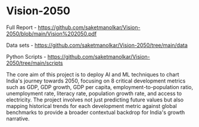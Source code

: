 # Vision-2050

  Full Report - https://github.com/saketmanolkar/Vision-2050/blob/main/Vision%202050.pdf
  
  Data sets - https://github.com/saketmanolkar/Vision-2050/tree/main/data
  
  Python Scripts - https://github.com/saketmanolkar/Vision-2050/tree/main/scripts
  
The core aim of this project is to deploy AI and ML techniques to chart India's journey towards 2050, focusing on 8 critical development metrics such as GDP, GDP growth, GDP per capita, employment-to-population ratio, unemployment rate, literacy rate, population growth rate, and access to electricity. The project involves not just predicting future values but also mapping historical trends for each development metric against global benchmarks to provide a broader contextual backdrop for India's growth narrative.


